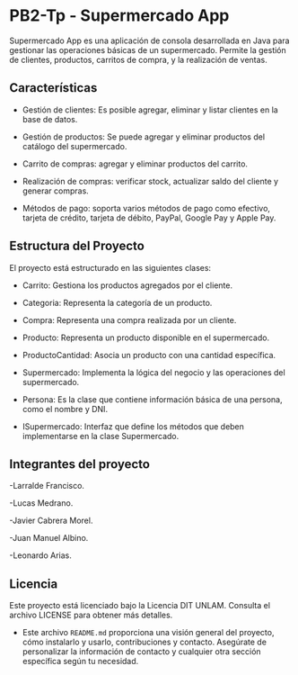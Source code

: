 # PB2-Tp - Supermercado App

Supermercado App es una aplicación de consola desarrollada en Java para gestionar las operaciones básicas de un supermercado. Permite la gestión de clientes, productos, carritos de compra, y la realización de ventas.



## Características

- Gestión de clientes: Es posible agregar, eliminar y listar clientes en la base de datos.

- Gestión de productos: Se puede agregar y eliminar productos del catálogo del supermercado.

- Carrito de compras: agregar y eliminar productos del carrito.

- Realización de compras: verificar stock, actualizar saldo del cliente y generar compras.

- Métodos de pago: soporta varios métodos de pago como efectivo, tarjeta de crédito, tarjeta de débito, PayPal, Google Pay y Apple Pay.

  

## Estructura del Proyecto

El proyecto está estructurado en las siguientes clases:

- Carrito: Gestiona los productos agregados por el cliente.
  
- Categoria: Representa la categoría de un producto.

- Compra: Representa una compra realizada por un cliente.

- Producto: Representa un producto disponible en el supermercado.

- ProductoCantidad: Asocia un producto con una cantidad específica.

- Supermercado: Implementa la lógica del negocio y las operaciones del supermercado.

- Persona: Es la clase que contiene información básica de una persona, como el nombre y DNI.

- ISupermercado: Interfaz que define los métodos que deben implementarse en la clase Supermercado.


## Integrantes del proyecto

-Larralde Francisco.

-Lucas Medrano.

-Javier Cabrera Morel.

-Juan Manuel Albino.

-Leonardo Arias.


## Licencia

Este proyecto está licenciado bajo la Licencia DIT UNLAM. Consulta el archivo LICENSE para obtener más detalles.



- Este archivo `README.md` proporciona una visión general del proyecto, cómo instalarlo y usarlo, contribuciones y contacto. Asegúrate de personalizar la información de contacto y cualquier otra sección específica según tu necesidad.



